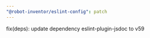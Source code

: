 ```yaml
---
"@robot-inventor/eslint-config": patch
---
```


fix(deps): update dependency eslint-plugin-jsdoc to v59
